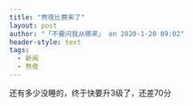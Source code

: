```yaml
---
title: "熬夜比赛来了"
layout: post
author: "「不要问我从哪来」 on 2020-1-20 09:02"
header-style: text
tags:
  - 新闻
  - 熬夜
---
```


<head></head>
<body>
  还有多少没睡的，终于快要升3级了，还差70分
</body>


